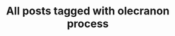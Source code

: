 ---
layout: tag
title: "All posts tagged with olecranon process"
permalink: /weblog/tags/olecranon-process/
taxonomy: olecranon process
---